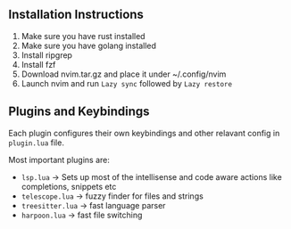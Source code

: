 ## Installation Instructions
1. Make sure you have rust installed
2. Make sure you have golang installed
3. Install ripgrep 
4. Install fzf
5. Download nvim.tar.gz and place it under ~/.config/nvim
6. Launch nvim and run `Lazy sync`  followed by `Lazy restore`


## Plugins and Keybindings
Each plugin configures their own keybindings and other relavant config 
in `plugin.lua` file. 

Most important plugins are:
 - `lsp.lua` -> Sets up most of the intellisense and code aware actions like
   completions, snippets etc
- `telescope.lua` -> fuzzy finder for files and strings
- `treesitter.lua` -> fast language parser
- `harpoon.lua` -> fast file switching
